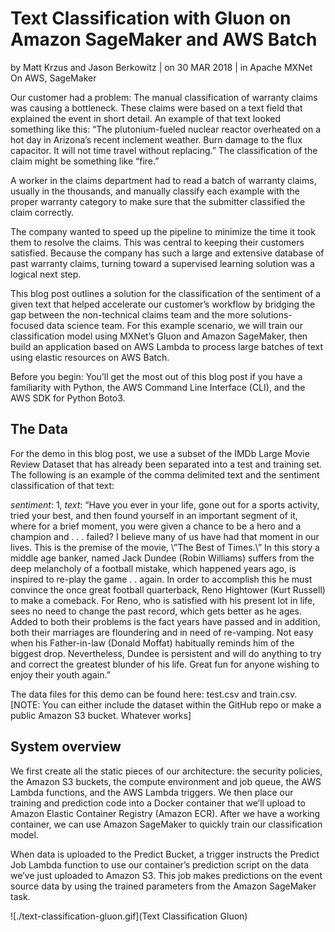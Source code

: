 # Text Classification with Gluon on Amazon SageMaker and AWS Batch
by Matt Krzus and Jason Berkowitz | on 30 MAR 2018 | in Apache MXNet On AWS, SageMaker

Our customer had a problem: The manual classification of warranty claims was causing a bottleneck. These claims were based on a text field that explained the event in short detail. An example of that text looked something like this: “The plutonium-fueled nuclear reactor overheated on a hot day in Arizona’s recent inclement weather. Burn damage to the flux capacitor. It will not time travel without replacing.” The classification of the claim might be something like “fire.”

A worker in the claims department had to read a batch of warranty claims, usually in the thousands, and manually classify each example with the proper warranty category to make sure that the submitter classified the claim correctly.

The company wanted to speed up the pipeline to minimize the time it took them to resolve the claims. This was central to keeping their customers satisfied. Because the company has such a large and extensive database of past warranty claims, turning toward a supervised learning solution was a logical next step.

This blog post outlines a solution for the classification of the sentiment of a given text that helped accelerate our customer’s workflow by bridging the gap between the non-technical claims team and the more solutions-focused data science team. For this example scenario, we will train our classification model using MXNet’s Gluon and Amazon SageMaker, then build an application based on AWS Lambda to process large batches of text using elastic resources on AWS Batch.

Before you begin: You’ll get the most out of this blog post if you have a familiarity with Python, the AWS Command Line Interface (CLI), and the AWS SDK for Python Boto3.


## The Data
For the demo in this blog post, we use a subset of the IMDb Large Movie Review Dataset that has already been separated into a test and training set. The following is an example of the comma delimited text and the sentiment classification of that text:

_sentiment_: 1, _text_: “Have you ever in your life, gone out for a sports activity, tried your best, and then found yourself in an important segment of it, where for a brief moment, you were given a chance to be a hero and a champion and . . . failed? I believe many of us have had that moment in our lives. This is the premise of the movie, \”The Best of Times.\” In this story a middle age banker, named Jack Dundee (Robin Williams) suffers from the deep melancholy of a football mistake, which happened years ago, is inspired to re-play the game . . again. In order to accomplish this he must convince the once great football quarterback, Reno Hightower (Kurt Russell) to make a comeback. For Reno, who is satisfied with his present lot in life, sees no need to change the past record, which gets better as he ages. Added to both their problems is the fact years have passed and in addition, both their marriages are floundering and in need of re-vamping. Not easy when his Father-in-law (Donald Moffat) habitually reminds him of the biggest drop. Nevertheless, Dundee is persistent and will do anything to try and correct the greatest blunder of his life. Great fun for anyone wishing to enjoy their youth again.”

The data files for this demo can be found here: test.csv and train.csv. [NOTE: You can either include the dataset within the GitHub repo or make a public Amazon S3 bucket. Whatever works]

## System overview
We first create all the static pieces of our architecture: the security policies, the Amazon S3 buckets, the compute environment and job queue, the AWS Lambda functions, and the AWS Lambda triggers. We then place our training and prediction code into a Docker container that we’ll upload to Amazon Elastic Container Registry (Amazon ECR). After we have a working container, we can use Amazon SageMaker to quickly train our classification model.

When data is uploaded to the Predict Bucket, a trigger instructs the Predict Job Lambda function to use our container’s prediction script on the data we’ve just uploaded to Amazon S3. This job makes predictions on the event source data by using the trained parameters from the Amazon SageMaker task.

![./text-classification-gluon.gif](Text Classification Gluon)